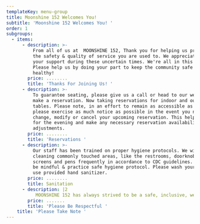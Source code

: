 ```yaml
---
templateKey: menu-group
title: Moonshine 152 Welcomes You!
subtitle: 'Moonshine 152 Welcomes You! '
order: 1
subgroups:
  - items:
      - description: >-
          From all of us at  MOONSHINE 152, Thank you for helping us provide all
          the safety & quality of service you are used to. We appreciate all
          your support during these uncertain times. We're all in this together!
          Please help us by doing your part to keep the community safe &
          healthy! 
        price: ........
        title: 'Thanks For Joining Us! '
      - description: >-
          To guarantee seating, please give us a call or head to our website to
          make a reservation. Now taking reservations for indoor and outdoor
          tables. Please note, in an effort to remain as accessible as possible
          please exercise as much notice as possible in the event you need to
          change, modify or cancel your upcoming reservation. This helps us plan
          for the evening and make any necessary reservation availability
          adjustments. 
        price: ........
        title: 'Reservations '
      - description: >-
          Our staff has been trained on proper hygiene protocols. We will be
          cleaning commonly touched areas, like the restrooms, doorknobs,
          screens and pens frequently in accordance to CDC guidelines.  Please
          be mindful & practice safe hygiene protocol. Please wash your hands &
          use provided hand sanitizer. 
        price: ........
        title: Sanitation
      - description: |2
           MOONSHINE 152 has always strived to be a safe, inclusive, welcoming environment. We will not tolerate anyone who doesn't abide by these values. Chef Asia appreciates you taking into account that we are a small, neighborhood business working non-stop to be diligent & attentive to any and all evolving protocols & health codes. The Moonshine crew does not make city policy, but we fully intend on following it. . WE REALIZE THIS IS A LOT TO TAKE IN & WE THANK YOU FOR YOUR UNDERSTANDING. 
        price: .......
        title: 'Please Be Respectful '
    title: 'Please Take Note '
---
```


